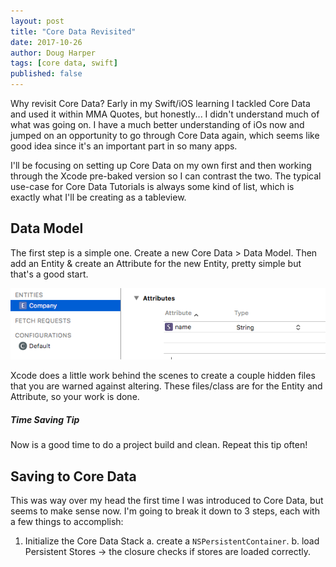 ```yaml
---
layout: post
title: "Core Data Revisited"
date: 2017-10-26
author: Doug Harper
tags: [core data, swift]
published: false
---
```


Why revisit Core Data?  Early in my Swift/iOS learning I tackled Core Data and used it within MMA Quotes, but honestly... I didn't understand much of what was going on. I have a much better understanding of iOs now and jumped on an opportunity to go through Core Data again, which seems like good idea since it's an important part in so many apps.   

I'll be focusing on setting up Core Data on my own first and then working through the Xcode pre-baked version so I can contrast the two.  The typical use-case for Core Data Tutorials is always some kind of list, which is exactly what I'll be creating as a tableview.

## Data Model

The first step is a simple one.  Create a new Core Data > Data Model.  Then add an Entity & create an Attribute for the new Entity, pretty simple but that's a good start.  

![Core Data Entity & Attribute in Xcode](/images/coreDateEntityAttribute.png "Core Data Entity & Attribute in Xcode")

Xcode does a little work behind the scenes to create a couple hidden files that you are warned against altering.  These files/class are for the Entity and Attribute, so your work is done.  
<div class="note">
  <h5>Time Saving Tip</h5>
  <p>Now is a good time to do a project build and clean.  Repeat this tip often!</p>
</div>

## Saving to Core Data

This was way over my head the first time I was introduced to Core Data, but seems to make sense now.  I'm going to break it down to 3 steps, each with a few things to accomplish:

1. Initialize the Core Data Stack
  a. create a `NSPersistentContainer`.
  b. load Persistent Stores -> the closure checks if stores are loaded correctly.

